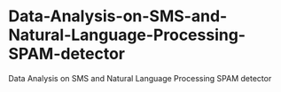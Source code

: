 # Data-Analysis-on-SMS-and-Natural-Language-Processing-SPAM-detector
Data Analysis on SMS and Natural Language Processing SPAM detector
